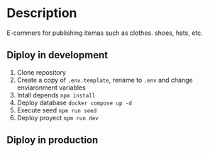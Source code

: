 # Description
E-commers for publishing itemas such as clothes. shoes, hats, etc.

## Diploy in development
1. Clone repository
2. Create a copy of ```.env.template```, rename to ```.env``` and change enviaronment variables
3. Intall depends ```npm install```
4. Deploy database  ```docker compose up -d```
5. Execute seed ```npm run seed```
5. Deploy proyect ```npm run dev```

## Diploy in production
